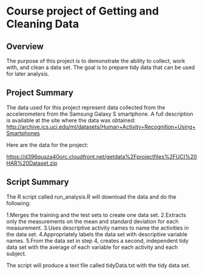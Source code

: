 # Course project of Getting and Cleaning Data

## Overview
   The purpose of this project is to demonstrate the ability to collect, work with, and clean a data set. The goal is to prepare tidy data that can be used for later analysis.

## Project Summary
   The data used for this project represent data collected from the accelerometers from the Samsung Galaxy S smartphone. A full description is available at the site where the data was obtained:
http://archive.ics.uci.edu/ml/datasets/Human+Activity+Recognition+Using+Smartphones

   Here are the data for the project:
    
https://d396qusza40orc.cloudfront.net/getdata%2Fprojectfiles%2FUCI%20HAR%20Dataset.zip

## Script Summary
The R script called run_analysis.R will download the data and do the following:

   1.Merges the training and the test sets to create one data set.
   2.Extracts only the measurements on the mean and standard deviation for each measurement.
   3.Uses descriptive activity names to name the activities in the data set.
   4.Appropriately labels the data set with descriptive variable names.
   5.From the data set in step 4, creates a second, independent tidy data set with the average of each variable for each activity and each subject.

The script will produce a text file called tidyData.txt with the tidy data set.

